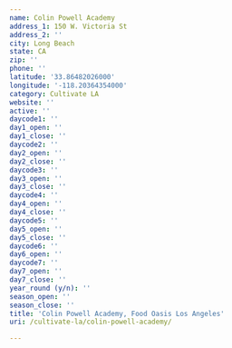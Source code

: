 ```yaml
---
name: Colin Powell Academy
address_1: 150 W. Victoria St
address_2: ''
city: Long Beach
state: CA
zip: ''
phone: ''
latitude: '33.86482026000'
longitude: '-118.20364354000'
category: Cultivate LA
website: ''
active: ''
daycode1: ''
day1_open: ''
day1_close: ''
daycode2: ''
day2_open: ''
day2_close: ''
daycode3: ''
day3_open: ''
day3_close: ''
daycode4: ''
day4_open: ''
day4_close: ''
daycode5: ''
day5_open: ''
day5_close: ''
daycode6: ''
day6_open: ''
daycode7: ''
day7_open: ''
day7_close: ''
year_round (y/n): ''
season_open: ''
season_close: ''
title: 'Colin Powell Academy, Food Oasis Los Angeles'
uri: /cultivate-la/colin-powell-academy/

---
```

